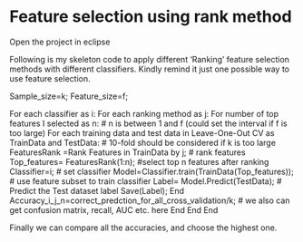 # Feature selection using rank method

Open the project in eclipse

Following is my skeleton code to apply different ‘Ranking’ feature selection methods with different classifiers. Kindly remind it just one possible way to use feature selection.

Sample_size=k;
Feature_size=f;

For each classifier as i: 
   For each ranking method as j:
       For number of top features I selected as n: # n is between 1 and f (could set the interval if f is too large)
           For each training data and test data in Leave-One-Out CV as TrainData and TestData: # 10-fold should be considered if k is too large
               FeaturesRank =Rank Features in TrainData by j;  # rank features
               Top_features= FeaturesRank(1:n);  #select top n features after ranking
               Classifier=i; # set classifier
               Model=Classifier.train(TrainData(Top_features)); # use feature subset to train classifier
               Label= Model.Predict(TestData); # Predict the Test dataset label
               Save(Label);
           End
               Accuracy_i_j_n=correct_predction_for_all_cross_validation/k;  # we also can get confusion matrix, recall, AUC etc. here
       End
    End
End

Finally we can compare all the accuracies, and choose the highest one.
